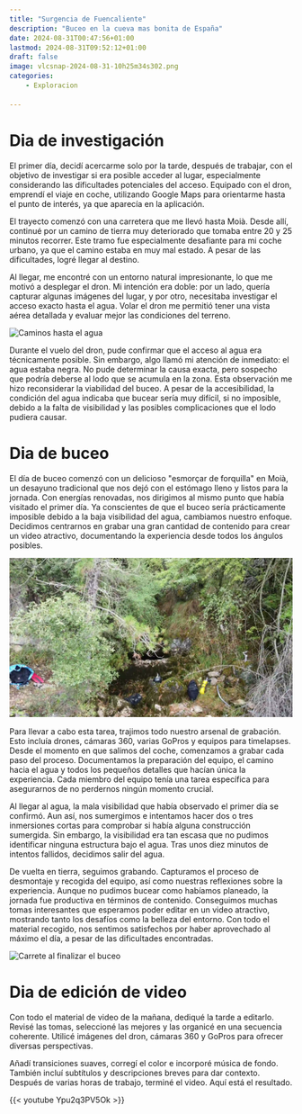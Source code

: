 ```yaml
---
title: "Surgencia de Fuencaliente"
description: "Buceo en la cueva mas bonita de España"
date: 2024-08-31T00:47:56+01:00
lastmod: 2024-08-31T09:52:12+01:00
draft: false
image: vlcsnap-2024-08-31-10h25m34s302.png
categories:
    - Exploracion

---
```




# Dia de investigación

El primer día, decidí acercarme solo por la tarde, después de trabajar, con el objetivo de investigar si era posible acceder al lugar, especialmente considerando las dificultades potenciales del acceso. Equipado con el dron, emprendí el viaje en coche, utilizando Google Maps para orientarme hasta el punto de interés, ya que aparecía en la aplicación.

El trayecto comenzó con una carretera que me llevó hasta Moià. Desde allí, continué por un camino de tierra muy deteriorado que tomaba entre 20 y 25 minutos recorrer. Este tramo fue especialmente desafiante para mi coche urbano, ya que el camino estaba en muy mal estado. A pesar de las dificultades, logré llegar al destino.

Al llegar, me encontré con un entorno natural impresionante, lo que me motivó a desplegar el dron. Mi intención era doble: por un lado, quería capturar algunas imágenes del lugar, y por otro, necesitaba investigar el acceso exacto hasta el agua. Volar el dron me permitió tener una vista aérea detallada y evaluar mejor las condiciones del terreno.

![Caminos hasta el agua](2.webp)

Durante el vuelo del dron, pude confirmar que el acceso al agua era técnicamente posible. Sin embargo, algo llamó mi atención de inmediato: el agua estaba negra. No pude determinar la causa exacta, pero sospecho que podría deberse al lodo que se acumula en la zona. Esta observación me hizo reconsiderar la viabilidad del buceo. A pesar de la accesibilidad, la condición del agua indicaba que bucear sería muy difícil, si no imposible, debido a la falta de visibilidad y las posibles complicaciones que el lodo pudiera causar.



# Dia de buceo


El día de buceo comenzó con un delicioso "esmorçar de forquilla" en Moià, un desayuno tradicional que nos dejó con el estómago lleno y listos para la jornada. Con energías renovadas, nos dirigimos al mismo punto que había visitado el primer día. Ya conscientes de que el buceo sería prácticamente imposible debido a la baja visibilidad del agua, cambiamos nuestro enfoque. Decidimos centrarnos en grabar una gran cantidad de contenido para crear un video atractivo, documentando la experiencia desde todos los ángulos posibles.

![Esmorçar de forquilla](1.webp)

Para llevar a cabo esta tarea, trajimos todo nuestro arsenal de grabación. Esto incluía drones, cámaras 360, varias GoPros y equipos para timelapses. Desde el momento en que salimos del coche, comenzamos a grabar cada paso del proceso. Documentamos la preparación del equipo, el camino hacia el agua y todos los pequeños detalles que hacían única la experiencia. Cada miembro del equipo tenía una tarea específica para asegurarnos de no perdernos ningún momento crucial.

Al llegar al agua, la mala visibilidad que había observado el primer día se confirmó. Aun así, nos sumergimos e intentamos hacer dos o tres inmersiones cortas para comprobar si había alguna construcción sumergida. Sin embargo, la visibilidad era tan escasa que no pudimos identificar ninguna estructura bajo el agua. Tras unos diez minutos de intentos fallidos, decidimos salir del agua.

De vuelta en tierra, seguimos grabando. Capturamos el proceso de desmontaje y recogida del equipo, así como nuestras reflexiones sobre la experiencia. Aunque no pudimos bucear como habíamos planeado, la jornada fue productiva en términos de contenido. Conseguimos muchas tomas interesantes que esperamos poder editar en un video atractivo, mostrando tanto los desafíos como la belleza del entorno. Con todo el material recogido, nos sentimos satisfechos por haber aprovechado al máximo el día, a pesar de las dificultades encontradas.

![Carrete al finalizar el buceo](3.webp)



# Dia de edición de video

Con todo el material de video de la mañana, dediqué la tarde a editarlo. Revisé las tomas, seleccioné las mejores y las organicé en una secuencia coherente. Utilicé imágenes del dron, cámaras 360 y GoPros para ofrecer diversas perspectivas.

Añadí transiciones suaves, corregí el color e incorporé música de fondo. También incluí subtítulos y descripciones breves para dar contexto. Después de varias horas de trabajo, terminé el video. Aquí está el resultado.

{{< youtube Ypu2q3PV5Ok >}}
